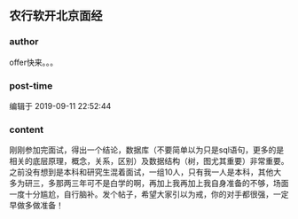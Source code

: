 ## 农行软开北京面经
### author 
offer快来。。。
### post-time 

编辑于  2019-09-11 22:52:44
### content 
<div class="post-topic-des nc-post-content">
 刚刚参加完面试，得出一个结论，数据库（不要简单以为只是sql语句，更多的是相关的底层原理，概念，关系，区别）及数据结构（树，图尤其重要）非常重要。之前没有想到是本科和研究生混着面试，一组10人，只有我一人是本科，其他大多为研三，多那两三年可不是白学的啊，再加上我再加上我自身准备的不够，场面一度十分尴尬，自行脑补。发个帖子，希望大家引以为戒，你的对手都很强，一定早做多做准备！
</div>
